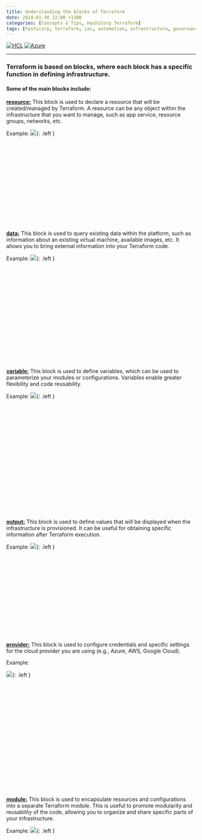 ```yaml
---
title: Understanding the blocks of Terraform
date: 2024-01-30 22:00 +1300
categories: [Concepts & Tips, HashiCorp Terraform]
tags: [hashicorp, terraform, iac, automation, infrastructure, governance, finops]
---
```


[![HCL](https://img.shields.io/badge/language-HCL-blueviolet)](https://www.terraform.io/)
[![Azure](https://img.shields.io/badge/provider-Azure-blue)](https://registry.terraform.io/providers/hashicorp/azurerm/latest)

---

### **Terraform is based on blocks, where each block has a specific function in defining infrastructure.**

#### **Some of the main blocks include:**
<a href="https://lnkd.in/gDnYQKPF" target="_blank">**resource:**</a> This block is used to declare a resource that will be created/managed by Terraform. A resource can be any object within the infrastructure that you want to manage, such as app service, resource groups, networks, etc.
<br>

Example:
![](https://stpersonalblog24.blob.core.windows.net/posts/block_resource.png){: .left }

<br><br><br><br><br><br><br><br><br><br><br><br><br>

<a href="https://lnkd.in/gPAHrJcc" target="_blank">**data:**</a> This block is used to query existing data within the platform, such as information about an existing virtual machine, available images, etc. It allows you to bring external information into your Terraform code.
<br>

Example:
![](https://stpersonalblog24.blob.core.windows.net/posts/block_data.png){: .left }

<br><br><br><br><br><br><br><br><br><br><br><br><br><br><br>

<a href="https://lnkd.in/gX7-KVP7" target="_blank">**variable:**</a> This block is used to define variables, which can be used to parameterize your modules or configurations. Variables enable greater flexibility and code reusability.
<br>

Example:
![](https://stpersonalblog24.blob.core.windows.net/posts/block_variable.png){: .left }

<br><br><br><br><br><br><br><br><br><br><br><br><br><br><br><br><br>

<a href="https://lnkd.in/gsTy5Aax" target="_blank">**output:**</a> This block is used to define values that will be displayed when the infrastructure is provisioned. It can be useful for obtaining specific information after Terraform execution.
<br>

Example:
![](https://stpersonalblog24.blob.core.windows.net/posts/block_output.png){: .left }

<br>

<br><br><br><br><br><br><br><br><br>

<br>

<a href="https://lnkd.in/gbdfmr6f" target="_blank">**provider:**</a> This block is used to configure credentials and specific settings for the cloud provider you are using (e.g., Azure, AWS, Google Cloud).<br>

Example:

![](https://stpersonalblog24.blob.core.windows.net/posts/block_provider.png){: .left }

<br><br><br><br><br><br><br><br><br><br><br><br><br><br><br>

<br>

<a href="https://lnkd.in/gSRrFVZf" target="_blank">**module:**</a> This block is used to encapsulate resources and configurations into a separate Terraform module. This is useful to promote modularity and reusability of the code, allowing you to organize and share specific parts of your infrastructure.
<br>

Example:
![](https://stpersonalblog24.blob.core.windows.net/posts/block_module.png){: .left }